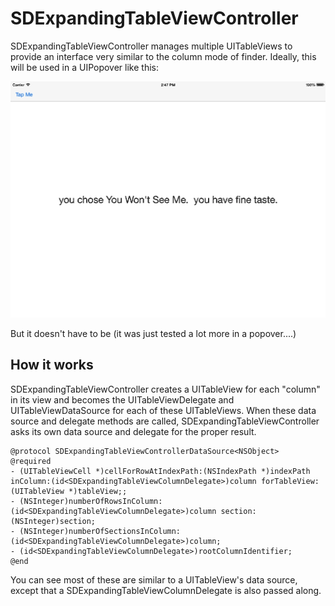 SDExpandingTableViewController
==============================

SDExpandingTableViewController manages multiple UITableViews to provide an interface very similar to the column mode of finder.  Ideally, this will be used in a UIPopover like this:

![alt text](https://raw.githubusercontent.com/rcancro/SDExpandingTableViewController/master/tableexample.gif "amazing gif demo")

But it doesn't have to be (it was just tested a lot more in a popover....)

## How it works
SDExpandingTableViewController creates a UITableView for each "column" in its view and becomes the UITableViewDelegate and UITableViewDataSource for each of these UITableViews.  When these data source and delegate methods are called, SDExpandingTableViewController asks its own data source and delegate for the proper result.

````
@protocol SDExpandingTableViewControllerDataSource<NSObject>
@required
- (UITableViewCell *)cellForRowAtIndexPath:(NSIndexPath *)indexPath inColumn:(id<SDExpandingTableViewColumnDelegate>)column forTableView:(UITableView *)tableView;;
- (NSInteger)numberOfRowsInColumn:(id<SDExpandingTableViewColumnDelegate>)column section:(NSInteger)section;
- (NSInteger)numberOfSectionsInColumn:(id<SDExpandingTableViewColumnDelegate>)column;
- (id<SDExpandingTableViewColumnDelegate>)rootColumnIdentifier;
@end
````


You can see most of these are similar to a UITableView's data source, except that a SDExpandingTableViewColumnDelegate is also passed along.
